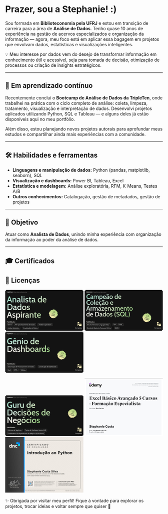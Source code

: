 
#  Prazer, sou a Stephanie! :)

Sou formada em **Biblioteconomia pela UFRJ** e estou em transição de carreira para a área de **Análise de Dados**. Tenho quase 10 anos de experiência na gestão de acervos especializados e organização da informação — agora, meu foco está em aplicar essa bagagem em projetos que envolvam dados, estatísticas e visualizações inteligentes.

💡 Meu interesse por dados vem do desejo de transformar informação em conhecimento útil e acessível, seja para tomada de decisão, otimização de processos ou criação de insights estratégicos.

---

## 🚀 Em aprendizado contínuo

Recentemente concluí o **Bootcamp de Análise de Dados da TripleTen**, onde trabalhei na prática com o ciclo completo de análise: coleta, limpeza, tratamento, visualização e interpretação de dados. Desenvolvi projetos aplicados utilizando Python, SQL e Tableau — e alguns deles já estão disponíveis aqui no meu portfólio.

Além disso, estou planejando novos projetos autorais para aprofundar meus estudos e compartilhar ainda mais experiências com a comunidade.

---

## 🛠️ Habilidades e ferramentas

- **Linguagens e manipulação de dados:** Python (pandas, matplotlib, seaborn), SQL
- **Visualização e dashboards:** Power BI, Tableau, Excel
- **Estatística e modelagem:** Análise exploratória, RFM, K-Means, Testes A/B
- **Outros conhecimentos:** Catalogação, gestão de metadados, gestão de projetos

---

## 🎯 Objetivo

Atuar como **Analista de Dados**, unindo minha experiência com organização da informação ao poder da análise de dados. 

---

## 🎓 Certificados

<h2>📜 Licenças</h2>

<p float="left">
  <img src="https://raw.githubusercontent.com/stecostas94/stecostas94/main/Certificado2-1.png" alt="Certificado2" width="250"/>
  <img src="https://raw.githubusercontent.com/stecostas94/stecostas94/main/Certificado3-1.png" alt="Certificado3" width="250"/>
  <img src="https://raw.githubusercontent.com/stecostas94/stecostas94/main/Certificado4-1.png" alt="Certificado4" width="250"/>
</p>

<p float="left">
  <img src="https://raw.githubusercontent.com/stecostas94/stecostas94/main/Certificado5-1.png" alt="Certificado5" width="250"/>
  <img src="https://raw.githubusercontent.com/stecostas94/stecostas94/main/Certificado01-1.jpg" alt="Certificado01" width="250"/>
  <img src="https://raw.githubusercontent.com/stecostas94/stecostas94/main/Certificado02-1.jpg" alt="Certificado02" width="250"/>
</p>


✨ Obrigada por visitar meu perfil! Fique à vontade para explorar os projetos, trocar ideias e voltar sempre que quiser 🚀
